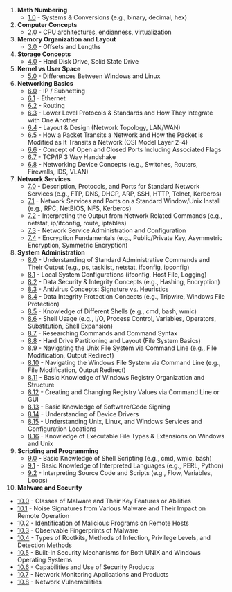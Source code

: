 1. **Math Numbering** 
    - [1.0](1-0.md) - Systems & Conversions (e.g., binary, decimal, hex)
2. **Computer Concepts**
    - [2.0](2-0.md) - CPU architectures, endianness, virtualization
3. **Memory Organization and Layout**
   - [3.0](3-0.md) - Offsets and Lengths
4. **Storage Concepts**
   - [4.0](4-0.md) - Hard Disk Drive, Solid State Drive
5. **Kernel vs User Space**
   - [5.0](5-0.md) - Differences Between Windows and Linux
6. **Networking Basics**
   - [6.0](6-0.md) - IP / Subnetting
   - [6.1](6-1.md) - Ethernet
   - [6.2](6-2.md) - Routing
   - [6.3](6-3.md) - Lower Level Protocols & Standards and How They Integrate with One Another
   - [6.4](6-4.md) - Layout & Design (Network Topology, LAN/WAN)
   - [6.5](6-5.md) - How a Packet Transits a Network and How the Packet is Modified as It Transits a Network (OSI Model Layer 2-4)
   - [6.6](6-6.md) - Concept of Open and Closed Ports Including Associated Flags
   - [6.7](6-7.md) - TCP/IP 3 Way Handshake
   - [6.8](6-8.md) - Networking Device Concepts (e.g., Switches, Routers, Firewalls, IDS, VLAN)
7. **Network Services**
   - [7.0](7-0.md) - Description, Protocols, and Ports for Standard Network Services (e.g., FTP, DNS, DHCP, ARP, SSH, HTTP, Telnet, Kerberos)
   - [7.1](7-1.md) - Network Services and Ports on a Standard Window/Unix Install (e.g., RPC, NetBIOS, NFS, Kerberos)
   - [7.2](7-3.md) - Interpreting the Output from Network Related Commands (e.g., netstat, ip/ifconfig, route, iptables)
   - [7.3](7-3.md) - Network Service Administration and Configuration
   - [7.4](7-4.md) - Encryption Fundamentals (e.g., Public/Private Key, Asymmetric Encryption, Symmetric Encryption)
8. **System Administration**
   - [8.0](8-0.md) - Understanding of Standard Administrative Commands and Their Output (e.g., ps, tasklist, netstat, ifconfig, ipconfig)
   - [8.1](8-1.md) - Local System Configurations (ifconfig, Host File, Logging)
   - [8.2](8-2.md) - Data Security & Integrity Concepts (e.g., Hashing, Encryption)
   - [8.3](8-3.md) - Antivirus Concepts: Signature vs. Heuristics
   - [8.4](8-4.md) - Data Integrity Protection Concepts (e.g., Tripwire, Windows File Protection)
   - [8.5](8-5.md) - Knowledge of Different Shells (e.g., cmd, bash, wmic)
   - [8.6](8-6.md) - Shell Usage (e.g., I/O, Process Control, Variables, Operators, Substitution, Shell Expansion)
   - [8.7](8-7.md) - Researching Commands and Command Syntax
   - [8.8](8-8.md) - Hard Drive Partitioning and Layout (File System Basics)
   - [8.9](8-9.md) - Navigating the Unix File System via Command Line (e.g., File Modification, Output Redirect)
   - [8.10](8-10.md) - Navigating the Windows File System via Command Line (e.g., File Modification, Output Redirect)
   - [8.11](8-11.md) - Basic Knowledge of Windows Registry Organization and Structure
   - [8.12](8-12.md) - Creating and Changing Registry Values via Command Line or GUI
   - [8.13](8-13.md) - Basic Knowledge of Software/Code Signing
   - [8.14](8-14.md) - Understanding of Device Drivers
   - [8.15](8-15.md) - Understanding Unix, Linux, and Windows Services and Configuration Locations
   - [8.16](8-16.md) - Knowledge of Executable File Types & Extensions on Windows and Unix
9. **Scripting and Programming**
   - [9.0](9-0.md) - Basic Knowledge of Shell Scripting (e.g., cmd, wmic, bash)
   - [9.1](9-1.md) - Basic Knowledge of Interpreted Languages (e.g., PERL, Python)
   - [9.2](9-2.md) - Interpreting Source Code and Scripts (e.g., Flow, Variables, Loops)
10. **Malware and Security**
   - [10.0](10-0.md) - Classes of Malware and Their Key Features or Abilities
   - [10.1](10-1.md) - Noise Signatures from Various Malware and Their Impact on Remote Operation
   - [10.2](10-2.md) - Identification of Malicious Programs on Remote Hosts
   - [10.3](10-3.md) - Observable Fingerprints of Malware
   - [10.4](10-4.md) - Types of Rootkits, Methods of Infection, Privilege Levels, and Detection Methods
   - [10.5](10-5.md) - Built-In Security Mechanisms for Both UNIX and Windows Operating Systems
   - [10.6](10-6.md) - Capabilities and Use of Security Products
   - [10.7](10-7.md) - Network Monitoring Applications and Products
   - [10.8](10-8.md) - Network Vulnerabilities


